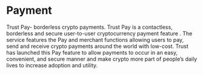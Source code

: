 # Payment

Trust Pay- borderless crypto payments. Trust Pay is a contactless, borderless and secure user-to-user cryptocurrency payment feature . The service  features the Pay and merchant functions allowing users to pay, send and receive crypto payments around the world with low-cost. Trust has launched this  Pay feature to allow payments to occur in an easy, convenient, and secure manner and make crypto more part of people’s daily lives to increase adoption and utility.  
